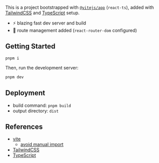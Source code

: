 This is a project bootstrapped with [`@vitejs/app`](https://vitejs.dev/guide/#scaffolding-your-first-vite-project) (`react-ts`), added with [TailwindCSS](https://tailwindcss.com) and [TypeScript](https://www.typescriptlang.org) setup.

- ⚡ blazing fast dev server and build
- 🔗 route management added (`react-router-dom` configured)

## Getting Started

```
pnpm i
```

Then, run the development server:

```bash
pnpm dev
```

## Deployment

- build command: `pnpm build`
- output directory: `dist`

## References

- [vite](https://vitejs.dev)
  - [avoid manual import](https://vitejs.dev/guide/features.html#jsx)
- [TailwindCSS](https://tailwindcss.com/)
- [TypeScript](https://www.typescriptlang.org)
